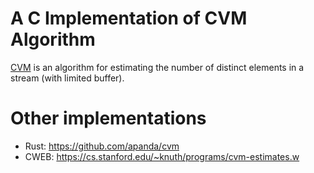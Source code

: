 # A C Implementation of CVM Algorithm
[CVM](https://www-cs-faculty.stanford.edu/~knuth/papers/cvm-note.pdf) is an
algorithm for estimating the number of distinct elements in a stream (with
limited buffer).

# Other implementations

* Rust: https://github.com/apanda/cvm
* CWEB: https://cs.stanford.edu/~knuth/programs/cvm-estimates.w
